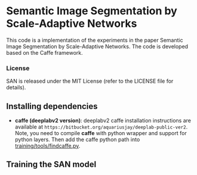 # Semantic Image Segmentation by Scale-Adaptive Networks

This code is a implementation of the experiments in the paper Semantic Image Segmentation by Scale-Adaptive Networks. The code is developed based on the Caffe framework.

### License

SAN is released under the MIT License (refer to the LICENSE file for details).

## Installing dependencies

* **caffe (deeplabv2 version)**: deeplabv2 caffe installation instructions are available at `https://bitbucket.org/aquariusjay/deeplab-public-ver2`. Note, you need to compile **caffe** with python wrapper and support for python layers. Then add the caffe python path into [training/tools/findcaffe.py](https://github.com/speedinghzl/DSRG/blob/master/training/tools/findcaffe.py#L21).

## Training the SAN model
